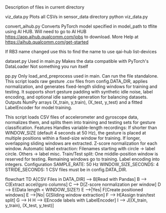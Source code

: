 Description of files in current directory

viz_data.py
Plots all CSVs in sensor_data directory
python viz_data.py


convert_aihub.py
Converts PyTorch model specified in model_path to tflite using AI HUB. 
Will need to go to AI HUB https://app.aihub.qualcomm.com/jobs to download.
More Help at
https://aihub.qualcomm.com/get-started

If RB3 name changed use this to find the name to use
qai-hub list-devices


dataset.py
Used in main.py
Makes the data compatible with PyTorch's DataLoader
Not something you run itself


pp.py
Only load_and_preprocess used in main.
Can run the file standalone. 
This script loads raw gesture .csv files from config.DATA_DIR, applies normalization, and generates fixed-length sliding windows for training and testing.
It supports short gesture padding with synthetic idle noise, label encoding, and optional idle sample generation for balancing datasets.
Outputs NumPy arrays (X_train, y_train), (X_test, y_test) and a fitted LabelEncoder for model training.

This script loads CSV files of accelerometer and gyroscope data, normalizes them, and splits them into training and testing sets for gesture classification.
Features
Handles variable-length recordings:
If shorter than WINDOW_SIZE (default 4 seconds at 50 Hz), the gesture is placed at multiple positions within a fixed-size window for training.
If longer, overlapping sliding windows are extracted.
Z-score normalization for each window.
Automatic label extraction:
Filenames starting with circle → label circle.
Others → label misc.
Train/Test split:
One middle-position window is reserved for testing.
Remaining windows go to training.
Label encoding into integers.
Configuration
SAMPLE_RATE: 50 Hz
WINDOW_SIZE_SECONDS: 4
STRIDE_SECONDS: 1
CSV files must be in config.DATA_DIR.

flowchart TD
    A[CSV Files in DATA_DIR] --> B[Read with Pandas]
    B --> C[Extract accel/gyro columns]
    C --> D[Z-score normalization per window]
    D --> E{Data length < WINDOW_SIZE?}
    E -->|Yes| F[Create positioned windows]
    E -->|No| G[Sliding window extraction]
    F --> H[Assign train/test split]
    G --> H
    H --> I[Encode labels with LabelEncoder]
    I --> J[(X_train, y_train), (X_test, y_test)]


